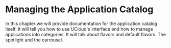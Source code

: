 # Managing the Application Catalog

In this chapter we will provide documentation for the application catalog itself. It will tell you how to use UCloud's
interface and how to manage applications into categories. It will talk about flavors and default flavors. The spotlight
and the carrousel. 
